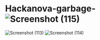 # Hackanova-garbage-![Screenshot (115)](https://user-images.githubusercontent.com/111289008/210174016-33e8012a-c8e8-4a53-83c9-cec4794cd244.png)
![Screenshot (113)](https://user-images.githubusercontent.com/111289008/210174025-14e503d4-6606-4ff3-a32e-01da050b97f1.png)
![Screenshot (114)](https://user-images.githubusercontent.com/111289008/210174054-a926b0cf-a09c-4fed-a56c-a622062ed126.png)


